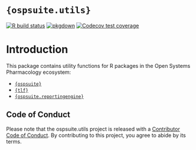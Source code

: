 
<!-- README.md is generated from README.Rmd. Please edit that file -->

# `{ospsuite.utils}`

<!-- badges: start -->

[![R build
status](https://github.com/Open-Systems-Pharmacology/OSPSuite.RUtils/workflows/R-CMD-check/badge.svg)](https://github.com/Open-Systems-Pharmacology/OSPSuite.RUtils)
[![pkgdown](https://github.com/Open-Systems-Pharmacology/OSPSuite.RUtils/workflows/pkgdown/badge.svg)](https://github.com/Open-Systems-Pharmacology/OSPSuite.RUtils/actions)
[![Codecov test
coverage](https://codecov.io/gh/Open-Systems-Pharmacology/OSPSuite.RUtils/branch/main/graph/badge.svg)](https://codecov.io/gh/Open-Systems-Pharmacology/OSPSuite.RUtils?branch=main)

<!-- badges: end -->

# Introduction

This package contains utility functions for R packages in the Open
Systems Pharmacology ecosystem:

-   [`{ospsuite}`](https://www.open-systems-pharmacology.org/OSPSuite-R/)
-   [`{tlf}`](https://www.open-systems-pharmacology.org/TLF-Library/)
-   [`{ospsuite.reportingengine}`](https://www.open-systems-pharmacology.org/OSPSuite.ReportingEngine/)

## Code of Conduct

Please note that the ospsuite.utils project is released with a
[Contributor Code of
Conduct](https://contributor-covenant.org/version/2/0/CODE_OF_CONDUCT.html).
By contributing to this project, you agree to abide by its terms.
